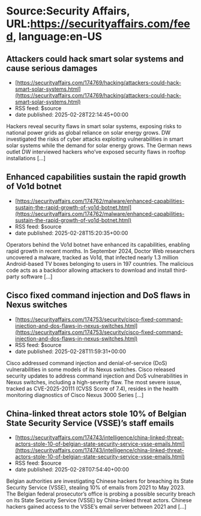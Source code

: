 # Source:Security Affairs, URL:https://securityaffairs.com/feed, language:en-US

## Attackers could hack smart solar systems and cause serious damages
 - [https://securityaffairs.com/174769/hacking/attackers-could-hack-smart-solar-systems.html](https://securityaffairs.com/174769/hacking/attackers-could-hack-smart-solar-systems.html)
 - RSS feed: $source
 - date published: 2025-02-28T22:14:45+00:00

Hackers reveal security flaws in smart solar systems, exposing risks to national power grids as global reliance on solar energy grows. DW investigated the risks of cyber attacks exploiting vulnerabilities in smart solar systems while the demand for solar energy grows. The German news outlet DW interviewed hackers who&#8217;ve exposed security flaws in rooftop installations [&#8230;]

## Enhanced capabilities sustain the rapid growth of Vo1d botnet
 - [https://securityaffairs.com/174762/malware/enhanced-capabilities-sustain-the-rapid-growth-of-vo1d-botnet.html](https://securityaffairs.com/174762/malware/enhanced-capabilities-sustain-the-rapid-growth-of-vo1d-botnet.html)
 - RSS feed: $source
 - date published: 2025-02-28T15:20:35+00:00

Operators behind the Vo1d botnet have enhanced its capabilities, enabling rapid growth in recent months. In September 2024, Doctor Web researchers uncovered a malware, tracked as&#160;Vo1d, that infected nearly 1.3 million Android-based TV boxes belonging to users in 197 countries. The malicious code acts as a backdoor allowing attackers to download and install third-party software [&#8230;]

## Cisco fixed command injection and DoS flaws in Nexus switches
 - [https://securityaffairs.com/174753/security/cisco-fixed-command-injection-and-dos-flaws-in-nexus-switches.html](https://securityaffairs.com/174753/security/cisco-fixed-command-injection-and-dos-flaws-in-nexus-switches.html)
 - RSS feed: $source
 - date published: 2025-02-28T11:59:31+00:00

Cisco addressed command injection and denial-of-service (DoS) vulnerabilities in some models of its Nexus switches. Cisco released security updates to address command injection and DoS vulnerabilities in Nexus switches, including a high-severity flaw. The most severe issue, tracked as CVE-2025-20111 (CVSS Score of 7.4), resides in the health monitoring diagnostics of Cisco Nexus 3000 Series [&#8230;]

## China-linked threat actors stole 10% of Belgian State Security Service (VSSE)’s staff emails
 - [https://securityaffairs.com/174743/intelligence/china-linked-threat-actors-stole-10-of-belgian-state-security-service-vsse-emails.html](https://securityaffairs.com/174743/intelligence/china-linked-threat-actors-stole-10-of-belgian-state-security-service-vsse-emails.html)
 - RSS feed: $source
 - date published: 2025-02-28T07:54:40+00:00

Belgian authorities are investigating Chinese hackers for breaching its State Security Service (VSSE), stealing 10% of emails from 2021 to May 2023. The Belgian federal prosecutor&#8217;s office is probing a possible security breach on its State Security Service (VSSE) by China-linked threat actors. Chinese hackers gained access to the VSSE&#8217;s email server between 2021 and [&#8230;]

